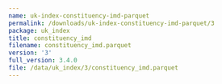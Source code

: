 ```yaml
---
name: uk-index-constituency-imd-parquet
permalink: /downloads/uk-index-constituency-imd-parquet/3
package: uk_index
title: constituency_imd
filename: constituency_imd.parquet
version: '3'
full_version: 3.4.0
file: /data/uk_index/3/constituency_imd.parquet
---
```

